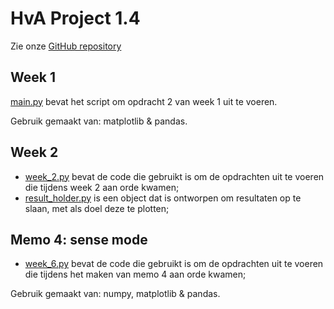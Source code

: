 # HvA Project 1.4
Zie onze [GitHub repository](https://github.com/Spraxs/hva_project_1_4)

## Week 1
[main.py](./week_1/main.py) bevat het script om opdracht 2 van week 1 uit te voeren.

Gebruik gemaakt van: matplotlib & pandas.

## Week 2
- [week_2.py](./week_2/week_2.py) bevat de code die gebruikt is om de opdrachten uit te voeren die tijdens week 2 aan orde kwamen;
- [result_holder.py](./week_2/result_holder.py) is een object dat is ontworpen om resultaten op te slaan, met als doel deze te plotten;

## Memo 4: sense mode
- [week_6.py](./week_6/week_6.py) bevat de code die gebruikt is om de opdrachten uit te voeren die tijdens het maken van memo 4 aan orde kwamen;


Gebruik gemaakt van: numpy, matplotlib & pandas.
